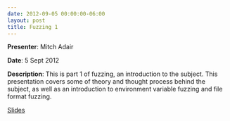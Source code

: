 ```yaml
---
date: 2012-09-05 00:00:00-06:00
layout: post
title: Fuzzing 1
---
```


**Presenter**: Mitch Adair

**Date**: 5 Sept 2012

**Description**: This is part 1 of fuzzing, an introduction to the subject. This presentation covers some of theory and thought process behind the subject, as well as an introduction to environment variable fuzzing and file format fuzzing.

[Slides](http://csg.utdallas.edu/wp-content/uploads/2012/10/Fuzzing-Part-1.pdf)
